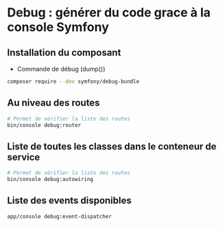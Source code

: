 # Debug : générer du code grace à la console Symfony

## Installation du composant

- Commande de débug (dump())
```sh
composer require --dev symfony/debug-bundle
```

## Au niveau des routes

```sh
# Permet de vérifier la liste des routes
bin/console debug:router
```

## Liste de toutes les classes dans le conteneur de service

```sh
# Permet de vérifier la liste des routes
bin/console debug:autowiring
```

## Liste des events disponibles

```sh
app/console debug:event-dispatcher
```